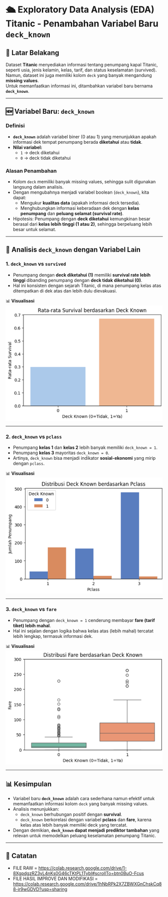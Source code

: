 # 🛳️ Exploratory Data Analysis (EDA) Titanic - Penambahan Variabel Baru `deck_known`

## 📌 Latar Belakang
Dataset **Titanic** menyediakan informasi tentang penumpang kapal Titanic, seperti usia, jenis kelamin, kelas, tarif, dan status keselamatan (survived).  
Namun, dataset ini juga memiliki kolom `deck` yang banyak mengandung **missing values**.  
Untuk memanfaatkan informasi ini, ditambahkan variabel baru bernama **`deck_known`**.

---

## 🆕 Variabel Baru: `deck_known`

### Definisi
- **`deck_known`** adalah variabel biner (0 atau 1) yang menunjukkan apakah informasi dek tempat penumpang berada **diketahui** atau **tidak**.  
- **Nilai variabel:**
  - `1` → deck diketahui  
  - `0` → deck tidak diketahui  

### Alasan Penambahan
- Kolom `deck` memiliki banyak missing values, sehingga sulit digunakan langsung dalam analisis.  
- Dengan mengubahnya menjadi variabel boolean (`deck_known`), kita dapat:
  - Mengukur **kualitas data** (apakah informasi deck tersedia).  
  - Menghubungkan informasi keberadaan dek dengan **kelas penumpang** dan **peluang selamat (survival rate)**.  
- Hipotesis: Penumpang dengan **deck diketahui** kemungkinan besar berasal dari **kelas lebih tinggi (1 atau 2)**, sehingga berpeluang lebih besar untuk selamat.

---

## 🔎 Analisis `deck_known` dengan Variabel Lain

### 1. `deck_known` vs `survived`
- Penumpang dengan **deck diketahui (1)** memiliki **survival rate lebih tinggi** dibanding penumpang dengan **deck tidak diketahui (0)**.  
- Hal ini konsisten dengan sejarah Titanic, di mana penumpang kelas atas ditempatkan di dek atas dan lebih dulu dievakuasi.

📊 **Visualisasi**  
![survive](https://github.com/c14250130-ui/Exploratory-Data-Analysis-EDA---Titanic-Dataset/blob/main/Screenshot%202025-09-18%20115751.png)

---

### 2. `deck_known` vs `pclass`
- Penumpang **kelas 1** dan **kelas 2** lebih banyak memiliki `deck_known = 1`.  
- Penumpang **kelas 3** mayoritas `deck_known = 0`.  
- Artinya, `deck_known` bisa menjadi indikator **sosial-ekonomi** yang mirip dengan `pclass`.

📊 **Visualisasi**  
![pclass](https://github.com/c14250130-ui/Exploratory-Data-Analysis-EDA---Titanic-Dataset/blob/main/Screenshot%202025-09-18%20115805.png)

---

### 3. `deck_known` vs `fare`
- Penumpang dengan `deck_known = 1` cenderung membayar **fare (tarif tiket) lebih mahal**.  
- Hal ini sejalan dengan logika bahwa kelas atas (lebih mahal) tercatat lebih lengkap, termasuk informasi dek.

📊 **Visualisasi**  
![fare](https://github.com/c14250130-ui/Exploratory-Data-Analysis-EDA---Titanic-Dataset/blob/main/Screenshot%202025-09-18%20115822.png)

---

## 📊 Kesimpulan
- Variabel baru **`deck_known`** adalah cara sederhana namun efektif untuk memanfaatkan informasi kolom `deck` yang banyak missing values.  
- Analisis menunjukkan:
  - `deck_known` berhubungan positif dengan **survival**.  
  - `deck_known` berkorelasi dengan variabel **pclass** dan **fare**, karena kelas atas lebih banyak memiliki deck yang tercatat.  
- Dengan demikian, **`deck_known` dapat menjadi prediktor tambahan** yang relevan untuk memodelkan peluang keselamatan penumpang Titanic.

---

## 📂 Catatan
- FILE RAW = https://colab.research.google.com/drive/1-8XgpdgzRZ3yL4nKs0G46cTKtPL1TybI#scrollTo=btn0BuO-Fcus
- FILE HASIL IMPROVE DAN MODIFIKASI = https://colab.research.google.com/drive/1hNbRPk2X7ZBWXGnChskCq88-ir9wGDVD?usp=sharing
